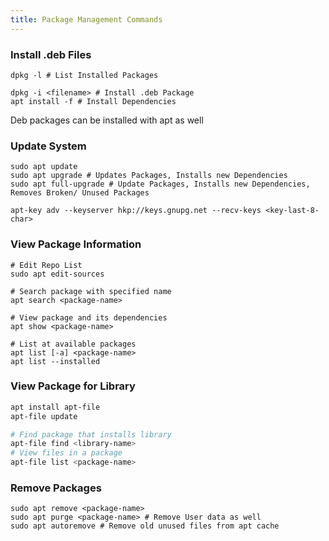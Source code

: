 ```yaml
---
title: Package Management Commands
---
```


### Install .deb Files

````shell
dpkg -l # List Installed Packages

dpkg -i <filename> # Install .deb Package
apt install -f # Install Dependencies
````

Deb packages can be installed with apt as well

### Update System

````shell
sudo apt update
sudo apt upgrade # Updates Packages, Installs new Dependencies
sudo apt full-upgrade # Update Packages, Installs new Dependencies, Removes Broken/ Unused Packages

apt-key adv --keyserver hkp://keys.gnupg.net --recv-keys <key-last-8-char>
````

### View Package Information

````shell
# Edit Repo List
sudo apt edit-sources

# Search package with specified name
apt search <package-name>

# View package and its dependencies
apt show <package-name>

# List at available packages
apt list [-a] <package-name>
apt list --installed
````

### View Package for Library

````bash
apt install apt-file
apt-file update

# Find package that installs library
apt-file find <library-name>
# View files in a package
apt-file list <package-name>
````

### Remove Packages

````shell
sudo apt remove <package-name>
sudo apt purge <package-name> # Remove User data as well
sudo apt autoremove # Remove old unused files from apt cache
````